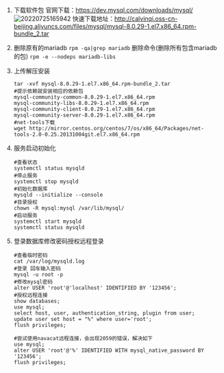 1. 下载软件包
官网下载：<https://dev.mysql.com/downloads/mysql/>
![20220725165942](https://calvinqi.oss-cn-beijing.aliyuncs.com/images/allnote/20220725165942.png)
快速下载地址：<http://calvinqi.oss-cn-beijing.aliyuncs.com/files/mysql/mysql-8.0.29-1.el7.x86_64.rpm-bundle_2.tar>
2. 删除原有的mariadb
`rpm -qa|grep mariadb`
删除命令(删除所有包含mariadb的包)
`rpm -e --nodeps mariadb-libs
`
3. 上传解压安装

   ```shell
   tar -xvf mysql-8.0.29-1.el7.x86_64.rpm-bundle_2.tar
   #提示依赖就安装相应的依赖包
   mysql-community-common-8.0.29-1.el7.x86_64.rpm
   mysql-community-libs-8.0.29-1.el7.x86_64.rpm
   mysql-community-client-8.0.29-1.el7.x86_64.rpm
   mysql-community-server-8.0.29-1.el7.x86_64.rpm
   #net-tools下载
   wget http://mirror.centos.org/centos/7/os/x86_64/Packages/net-tools-2.0-0.25.20131004git.el7.x86_64.rpm
   ```

4. 服务启动初始化

   ```shell
   #查看状态
   systemctl status mysqld
   #停止服务
   systemctl stop mysqld
   #初始化数据库
   mysqld --initialize --console
   #目录授权
   chown -R mysql:mysql /var/lib/mysql/
   #启动服务
   systemctl start mysqld
   systemctl status mysqld
   ```

5. 登录数据库修改密码授权远程登录

   ```shell
   #查看临时密码
   cat /var/log/mysqld.log
   #登录 回车输入密码
   mysql -u root -p
   #修改mysql密码
   alter USER 'root'@'localhost' IDENTIFIED BY '123456';
   #授权远程连接
   show databases;
   use mysql;
   select host, user, authentication_string, plugin from user;
   update user set host = "%" where user='root';
   flush privileges;

   #尝试使用navacat远程连接，会出现2059的错误，解决如下
   use mysql;
   alter USER 'root'@'%' IDENTIFIED WITH mysql_native_password BY '123456';
   flush privileges;
   ```
